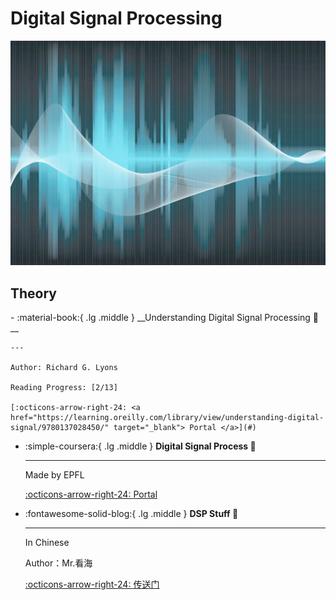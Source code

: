 # Digital Signal Processing

![DSP](DSP.png)

## Theory

<div class="grid cards" markdown>
-   :material-book:{ .lg .middle } __Understanding Digital Signal Processing 🎯__

    ---

    Author: Richard G. Lyons

    Reading Progress: [2/13]

    [:octicons-arrow-right-24: <a href="https://learning.oreilly.com/library/view/understanding-digital-signal/9780137028450/" target="_blank"> Portal </a>](#)

-  :simple-coursera:{ .lg .middle } __Digital Signal Process 🎯__

    ---

    Made by EPFL

    [:octicons-arrow-right-24: <a href="https://www.coursera.org/specializations/digital-signal-processing#courses" target="_blank"> Portal </a>](#)

-  :fontawesome-solid-blog:{ .lg .middle } __DSP Stuff 🎯__

    ---

    In Chinese

    Author：Mr.看海

    [:octicons-arrow-right-24: <a href="https://zhuanlan.zhihu.com/p/138141521" target="_blank"> 传送门 </a>](#)


</div>